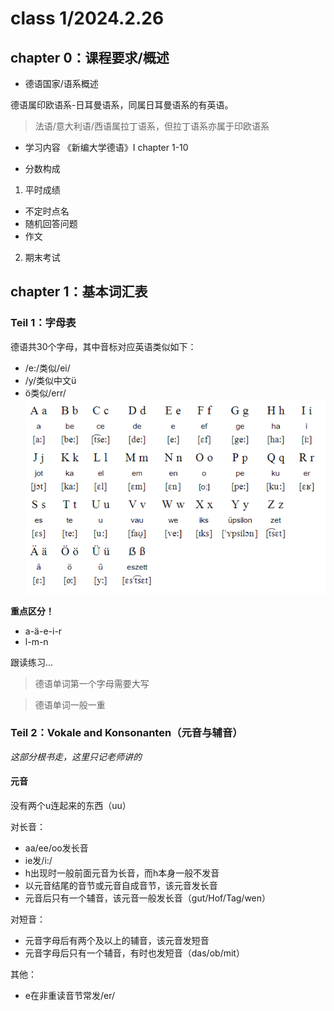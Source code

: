 # class 1/2024.2.26

## chapter 0：课程要求/概述

- 德语国家/语系概述

德语属印欧语系-日耳曼语系，同属日耳曼语系的有英语。

> 法语/意大利语/西语属拉丁语系，但拉丁语系亦属于印欧语系

- 学习内容
  《新编大学德语》I chapter 1-10

- 分数构成

1. 平时成绩

- 不定时点名
- 随机回答问题
- 作文

2. 期末考试

## chapter 1：基本词汇表
### Teil 1：字母表
德语共30个字母，其中音标对应英语类似如下：

- /e:/类似/ei/
- /y/类似中文ü
- ö类似/err/
  ![1708947603362](image/class1/1708947603362.png)

**重点区分！**
- a-ä-e-i-r
- l-m-n

跟读练习...
> 德语单词第一个字母需要大写

> 德语单词一般一重


### Teil 2：Vokale and Konsonanten（元音与辅音）
*这部分根书走，这里只记老师讲的*
#### 元音
没有两个u连起来的东西（uu）

对长音：
- aa/ee/oo发长音
- ie发/i:/
- h出现时一般前面元音为长音，而h本身一般不发音
- 以元音结尾的音节或元音自成音节，该元音发长音
- 元音后只有一个辅音，该元音一般发长音（gut/Hof/Tag/wen）

对短音：
- 元音字母后有两个及以上的辅音，该元音发短音
- 元音字母后只有一个辅音，有时也发短音（das/ob/mit）

其他：
- e在非重读音节常发/er/